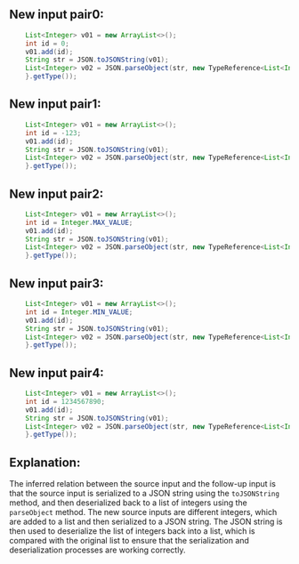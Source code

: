 ## New input pair0:
```java
    List<Integer> v01 = new ArrayList<>();
    int id = 0;
    v01.add(id);
    String str = JSON.toJSONString(v01);
    List<Integer> v02 = JSON.parseObject(str, new TypeReference<List<Integer>>() {
    }.getType());
```

## New input pair1:
```java
    List<Integer> v01 = new ArrayList<>();
    int id = -123;
    v01.add(id);
    String str = JSON.toJSONString(v01);
    List<Integer> v02 = JSON.parseObject(str, new TypeReference<List<Integer>>() {
    }.getType());
```

## New input pair2:
```java
    List<Integer> v01 = new ArrayList<>();
    int id = Integer.MAX_VALUE;
    v01.add(id);
    String str = JSON.toJSONString(v01);
    List<Integer> v02 = JSON.parseObject(str, new TypeReference<List<Integer>>() {
    }.getType());
```

## New input pair3:
```java
    List<Integer> v01 = new ArrayList<>();
    int id = Integer.MIN_VALUE;
    v01.add(id);
    String str = JSON.toJSONString(v01);
    List<Integer> v02 = JSON.parseObject(str, new TypeReference<List<Integer>>() {
    }.getType());
```

## New input pair4:
```java
    List<Integer> v01 = new ArrayList<>();
    int id = 1234567890;
    v01.add(id);
    String str = JSON.toJSONString(v01);
    List<Integer> v02 = JSON.parseObject(str, new TypeReference<List<Integer>>() {
    }.getType());
```

## Explanation:
The inferred relation between the source input and the follow-up input is that the source input is serialized to a JSON string using the `toJSONString` method, and then deserialized back to a list of integers using the `parseObject` method. The new source inputs are different integers, which are added to a list and then serialized to a JSON string. The JSON string is then used to deserialize the list of integers back into a list, which is compared with the original list to ensure that the serialization and deserialization processes are working correctly.
